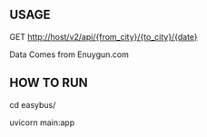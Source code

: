 USAGE
---------------------

GET <http://host/v2/api/{from_city}/{to_city}/{date}>

Data Comes from Enuygun.com

HOW TO RUN
--------------------
cd easybus/ 

uvicorn main:app

